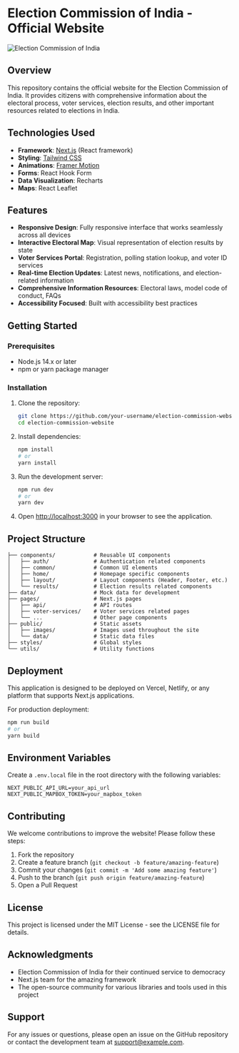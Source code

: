 # Election Commission of India - Official Website

![Election Commission of India](https://github.com/your-username/election-commission-website/raw/main/public/images/readme-banner.png)

## Overview

This repository contains the official website for the Election Commission of India. It provides citizens with comprehensive information about the electoral process, voter services, election results, and other important resources related to elections in India.

## Technologies Used

- **Framework**: [Next.js](https://nextjs.org/) (React framework)
- **Styling**: [Tailwind CSS](https://tailwindcss.com/)
- **Animations**: [Framer Motion](https://www.framer.com/motion/)
- **Forms**: React Hook Form
- **Data Visualization**: Recharts
- **Maps**: React Leaflet

## Features

- **Responsive Design**: Fully responsive interface that works seamlessly across all devices
- **Interactive Electoral Map**: Visual representation of election results by state
- **Voter Services Portal**: Registration, polling station lookup, and voter ID services
- **Real-time Election Updates**: Latest news, notifications, and election-related information
- **Comprehensive Information Resources**: Electoral laws, model code of conduct, FAQs
- **Accessibility Focused**: Built with accessibility best practices

## Getting Started

### Prerequisites

- Node.js 14.x or later
- npm or yarn package manager

### Installation

1. Clone the repository:
   ```bash
   git clone https://github.com/your-username/election-commission-website.git
   cd election-commission-website
   ```

2. Install dependencies:
   ```bash
   npm install
   # or
   yarn install
   ```

3. Run the development server:
   ```bash
   npm run dev
   # or
   yarn dev
   ```

4. Open [http://localhost:3000](http://localhost:3000) in your browser to see the application.

## Project Structure

```
├── components/            # Reusable UI components
│   ├── auth/              # Authentication related components
│   ├── common/            # Common UI elements
│   ├── home/              # Homepage specific components
│   ├── layout/            # Layout components (Header, Footer, etc.)
│   └── results/           # Election results related components
├── data/                  # Mock data for development
├── pages/                 # Next.js pages
│   ├── api/               # API routes
│   ├── voter-services/    # Voter services related pages
│   └── ...                # Other page components
├── public/                # Static assets
│   ├── images/            # Images used throughout the site
│   └── data/              # Static data files
├── styles/                # Global styles
└── utils/                 # Utility functions
```

## Deployment

This application is designed to be deployed on Vercel, Netlify, or any platform that supports Next.js applications.

For production deployment:

```bash
npm run build
# or
yarn build
```

## Environment Variables

Create a `.env.local` file in the root directory with the following variables:

```
NEXT_PUBLIC_API_URL=your_api_url
NEXT_PUBLIC_MAPBOX_TOKEN=your_mapbox_token
```

## Contributing

We welcome contributions to improve the website! Please follow these steps:

1. Fork the repository
2. Create a feature branch (`git checkout -b feature/amazing-feature`)
3. Commit your changes (`git commit -m 'Add some amazing feature'`)
4. Push to the branch (`git push origin feature/amazing-feature`)
5. Open a Pull Request

## License

This project is licensed under the MIT License - see the LICENSE file for details.

## Acknowledgments

- Election Commission of India for their continued service to democracy
- Next.js team for the amazing framework
- The open-source community for various libraries and tools used in this project

## Support

For any issues or questions, please open an issue on the GitHub repository or contact the development team at support@example.com.
